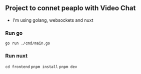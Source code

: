 ## Project to connet peaplo with Video Chat 

- I'm using golang, websockets and nuxt 

### Run go
`go run ./cmd/main.go`

### Run nuxt
`cd frontend`
`pnpm install`
`pnpm dev`
